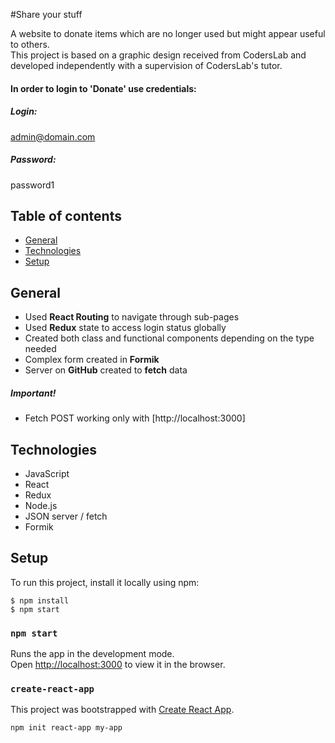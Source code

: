 #Share your stuff

A website to donate items which are no longer used but might appear useful to others. <br />
This project is based on a graphic design received from CodersLab and developed independently with a supervision of CodersLab's tutor. <br />

#### In order to login to 'Donate' use credentials:

##### Login: 
admin@domain.com 

##### Password: 
password1

## Table of contents

* [General](#general)
* [Technologies](#technologies)
* [Setup](#setup)

## General

* Used <b>React Routing</b> to navigate through sub-pages
* Used <b>Redux</b> state to access login status globally
* Created both class and functional components depending on the type needed
* Complex form created in <b>Formik</b>
* Server on <b>GitHub</b> created to <b>fetch</b> data
##### Important!
* Fetch POST working only with [http://localhost:3000]

## Technologies

* JavaScript
* React
* Redux
* Node.js
* JSON server / fetch
* Formik

## Setup

To run this project, install it locally using npm:

```
$ npm install
$ npm start
```

### `npm start`

Runs the app in the development mode.<br />
Open [http://localhost:3000](http://localhost:3000) to view it in the browser.

### `create-react-app`

This project was bootstrapped with [Create React App](https://github.com/facebook/create-react-app).

```
npm init react-app my-app
```
